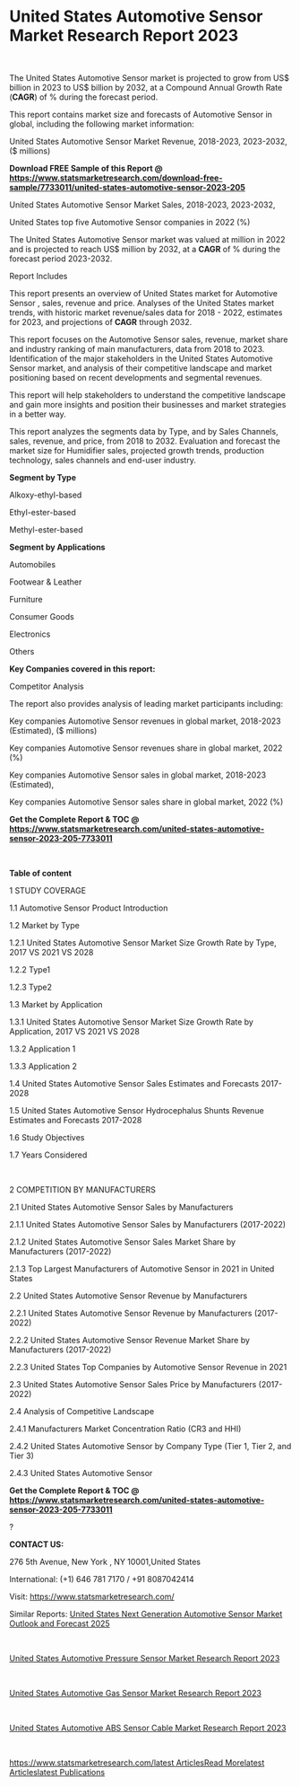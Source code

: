 <h1>United States Automotive Sensor Market Research Report 2023</h1><br/><p>The United States Automotive Sensor market is projected to grow from US$ billion in 2023 to US$ billion by 2032, at a Compound Annual Growth Rate (<strong>CAGR</strong>) of % during the forecast period.</p>
 
 
 
 <p>This report contains market size and forecasts of Automotive Sensor in global, including the following market information:</p>
 
 
 
 <p>United States Automotive Sensor Market Revenue, 2018-2023, 2023-2032, ($ millions)</p>
 
 
 
 <p><strong>Download FREE Sample of this Report @ <a href="https://www.statsmarketresearch.com/download-free-sample/7733011/united-states-automotive-sensor-2023-205">https://www.statsmarketresearch.com/download-free-sample/7733011/united-states-automotive-sensor-2023-205</a></strong></p>
 
 
 
 <p>United States Automotive Sensor Market Sales, 2018-2023, 2023-2032,</p>
 
 
 
 <p>United States top five Automotive Sensor companies in 2022 (%)</p>
 
 
 
 <p>The United States Automotive Sensor market was valued at million in 2022 and is projected to reach US$ million by 2032, at a <strong>CAGR</strong> of % during the forecast period 2023-2032.</p>
 
 
 
 <p>Report Includes</p>
 
 
 
 <p>This report presents an overview of United States market for Automotive Sensor , sales, revenue and price. Analyses of the United States market trends, with historic market revenue/sales data for 2018 - 2022, estimates for 2023, and projections of <strong>CAGR</strong> through 2032.</p>
 
 
 
 <p>This report focuses on the Automotive Sensor sales, revenue, market share and industry ranking of main manufacturers, data from 2018 to 2023. Identification of the major stakeholders in the United States Automotive Sensor market, and analysis of their competitive landscape and market positioning based on recent developments and segmental revenues.</p>
 
 
 
 <p>This report will help stakeholders to understand the competitive landscape and gain more insights and position their businesses and market strategies in a better way.</p>
 
 
 
 <p>This report analyzes the segments data by Type, and by Sales Channels, sales, revenue, and price, from 2018 to 2032. Evaluation and forecast the market size for Humidifier sales, projected growth trends, production technology, sales channels and end-user industry.</p>
 
 
 
 <p><strong>Segment by Type</strong></p>
 
 
 
 <p>Alkoxy-ethyl-based</p>
 
 
 
 <p>Ethyl-ester-based</p>
 
 
 
 <p>Methyl-ester-based</p>
 
 
 
 <p><strong>Segment <strong><strong>by Applications</strong></strong></strong></p>
 
 
 
 <p>Automobiles</p>
 
 
 
 <p>Footwear & Leather</p>
 
 
 
 <p>Furniture</p>
 
 
 
 <p>Consumer Goods</p>
 
 
 
 <p>Electronics</p>
 
 
 
 <p>Others</p>
 
 
 
 <p><strong>Key Companies covered in this report:</strong></p>
 
 
 
 <p>Competitor Analysis</p>
 
 
 
 <p>The report also provides analysis of leading market participants including:</p>
 
 
 
 <p>Key companies Automotive Sensor revenues in global market, 2018-2023 (Estimated), ($ millions)</p>
 
 
 
 <p>Key companies Automotive Sensor revenues share in global market, 2022 (%)</p>
 
 
 
 <p>Key companies Automotive Sensor sales in global market, 2018-2023 (Estimated),</p>
 
 
 
 <p>Key companies Automotive Sensor sales share in global market, 2022 (%)</p>
 
 
 
 <div><b>Get the Complete Report & TOC @ <a href="https://www.statsmarketresearch.com/united-states-automotive-sensor-2023-205-7733011">https://www.statsmarketresearch.com/united-states-automotive-sensor-2023-205-7733011</a></b></div>
 
 
 
 <p><br />
 
 <b>Table of content</b></p>
 
 
 
 <p>1 STUDY COVERAGE<br />
 
 1.1 Automotive Sensor Product Introduction<br />
 
 1.2 Market by Type<br />
 
 1.2.1 United States Automotive Sensor Market Size Growth Rate by Type, 2017 VS 2021 VS 2028<br />
 
 1.2.2 Type1<br />
 
 1.2.3 Type2<br />
 
 1.3 Market by Application<br />
 
 1.3.1 United States Automotive Sensor Market Size Growth Rate by Application, 2017 VS 2021 VS 2028<br />
 
 1.3.2 Application 1<br />
 
 1.3.3 Application 2<br />
 
 1.4 United States Automotive Sensor Sales Estimates and Forecasts 2017-2028<br />
 
 1.5 United States Automotive Sensor Hydrocephalus Shunts Revenue Estimates and Forecasts 2017-2028<br />
 
 1.6 Study Objectives<br />
 
 1.7 Years Considered<br />
 
 <br />
 
 2 COMPETITION BY MANUFACTURERS<br />
 
 2.1 United States Automotive Sensor Sales by Manufacturers<br />
 
 2.1.1 United States Automotive Sensor Sales by Manufacturers (2017-2022)<br />
 
 2.1.2 United States Automotive Sensor Sales Market Share by Manufacturers (2017-2022)<br />
 
 2.1.3 Top Largest Manufacturers of Automotive Sensor in 2021 in United States<br />
 
 2.2 United States Automotive Sensor Revenue by Manufacturers<br />
 
 2.2.1 United States Automotive Sensor Revenue by Manufacturers (2017-2022)<br />
 
 2.2.2 United States Automotive Sensor Revenue Market Share by Manufacturers (2017-2022)<br />
 
 2.2.3 United States Top Companies by Automotive Sensor Revenue in 2021<br />
 
 2.3 United States Automotive Sensor Sales Price by Manufacturers (2017-2022)<br />
 
 2.4 Analysis of Competitive Landscape<br />
 
 2.4.1 Manufacturers Market Concentration Ratio (CR3 and HHI)<br />
 
 2.4.2 United States Automotive Sensor by Company Type (Tier 1, Tier 2, and Tier 3)<br />
 
 2.4.3 United States Automotive Sensor</p>
 
 
 
 <div><b>Get the Complete Report & TOC @ <a href="https://www.statsmarketresearch.com/united-states-automotive-sensor-2023-205-7733011">https://www.statsmarketresearch.com/united-states-automotive-sensor-2023-205-7733011</a></b></div>
 
 
 
 <p>? </p>
 
 
 
 <p><b>CONTACT US:</b><br />
 
 276 5th Avenue, New York , NY 10001,United States<br />
 
 International: (+1) 646 781 7170 / +91 8087042414<br />
 
 Visit: <a href="https://www.statsmarketresearch.com/">https://www.statsmarketresearch.com/</a><br />
 
 Similar Reports: <a href="https://www.statsmarketresearch.com/united-states-automotive-sensor-2023-205-7733011">United States Next Generation Automotive Sensor Market Outlook and Forecast 2025</a><br />
 
 <br />
 
 <a href="https://www.statsmarketresearch.com/united-states-automotive-sensor-2023-205-7733011">United States Automotive Pressure Sensor Market Research Report 2023</a><br />
 
 <br />
 
 <a href="https://www.statsmarketresearch.com/united-states-automotive-sensor-2023-205-7733011">United States Automotive Gas Sensor Market Research Report 2023</a><br />
 
 <br />
 
 <a href="https://www.statsmarketresearch.com/united-states-automotive-sensor-2023-205-7733011">United States Automotive ABS Sensor Cable Market Research Report 2023</a><br />
 
 <br />
 
 <a href="https://gyeongbokgung.com">https://www.statsmarketresearch.com/</a><a href="https://hallyeomaritime.com">latest Articles</a><a href="https://jingwansa.com">Read More</a><a href="https://nguoiviet.jp/">latest Articles</a><a href="https://www.intelmarketresearch.com/">latest Publications</a></p>